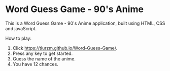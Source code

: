 # Word Guess Game - 90's Anime

This is a Word Guess Game - 90's Anime application, built using HTML, CSS and javaScript. 

How to play:

1. Click https://tiurzm.github.io/Word-Guess-Game/. 
2. Press any key to get started.
3. Guess the name of the anime.  
4. You have 12 chances.
